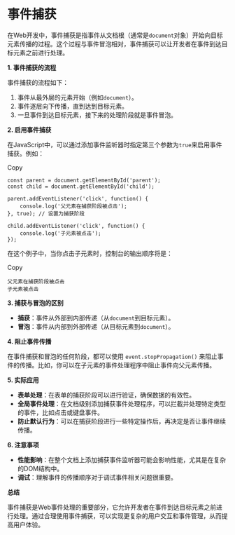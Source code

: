 # 事件捕获

在Web开发中，事件捕获是指事件从文档根（通常是`document`对象）开始向目标元素传播的过程。这个过程与事件冒泡相对，事件捕获可以让开发者在事件到达目标元素之前进行处理。

**1. 事件捕获的流程**

事件捕获的流程如下：

1. 事件从最外层的元素开始（例如`document`）。
2. 事件逐层向下传播，直到达到目标元素。
3. 一旦事件到达目标元素，接下来的处理阶段就是事件冒泡。

**2. 启用事件捕获**

在JavaScript中，可以通过添加事件监听器时指定第三个参数为`true`来启用事件捕获。例如：

Copy

```
const parent = document.getElementById('parent');
const child = document.getElementById('child');

parent.addEventListener('click', function() {
    console.log('父元素在捕获阶段被点击');
}, true); // 设置为捕获阶段

child.addEventListener('click', function() {
    console.log('子元素被点击');
});
```

在这个例子中，当你点击子元素时，控制台的输出顺序将是：

Copy

```
父元素在捕获阶段被点击
子元素被点击
```

**3. 捕获与冒泡的区别**

* **捕获**：事件从外部到内部传递（从`document`到目标元素）。
* **冒泡**：事件从内部到外部传递（从目标元素到`document`）。

**4. 阻止事件传播**

在事件捕获和冒泡的任何阶段，都可以使用 `event.stopPropagation()` 来阻止事件的传播。比如，你可以在子元素的事件处理程序中阻止事件向父元素传播。

**5. 实际应用**

* **表单处理**：在表单的捕获阶段可以进行验证，确保数据的有效性。
* **全局事件处理**：在文档级别添加捕获事件处理程序，可以拦截并处理特定类型的事件，比如点击或键盘事件。
* **防止默认行为**：可以在捕获阶段进行一些特定操作后，再决定是否让事件继续传播。

**6. 注意事项**

* **性能影响**：在整个文档上添加捕获事件监听器可能会影响性能，尤其是在复杂的DOM结构中。
* **调试**：理解事件的传播顺序对于调试事件相关问题很重要。

**总结**

事件捕获是Web事件处理的重要部分，它允许开发者在事件到达目标元素之前进行处理。通过合理使用事件捕获，可以实现更复杂的用户交互和事件管理，从而提高用户体验。
